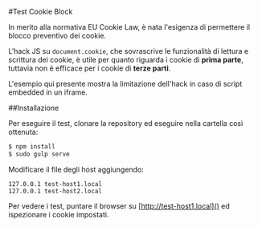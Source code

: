 #Test Cookie Block

In merito alla normativa EU Cookie Law, è nata l'esigenza di permettere il blocco preventivo dei cookie.

L'hack JS su `document.cookie`, che sovrascrive le funzionalità di lettura e scrittura dei cookie, è utile per quanto riguarda i cookie di **prima parte**, tuttavia non è efficace per i cookie di **terze parti**.

L'esempio qui presente mostra la limitazione dell'hack in caso di script embedded in un iframe.

##Installazione

Per eseguire il test, clonare la repository ed eseguire nella cartella così ottenuta:

```sh
$ npm install
$ sudo gulp serve
```

Modificare il file degli host aggiungendo:

```
127.0.0.1 test-host1.local
127.0.0.1 test-host2.local
```

Per vedere i test, puntare il browser su [http://test-host1.local]() ed ispezionare i cookie impostati.
